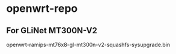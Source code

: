 # openwrt-repo

## For GLiNet MT300N-V2

openwrt-ramips-mt76x8-gl-mt300n-v2-squashfs-sysupgrade.bin
